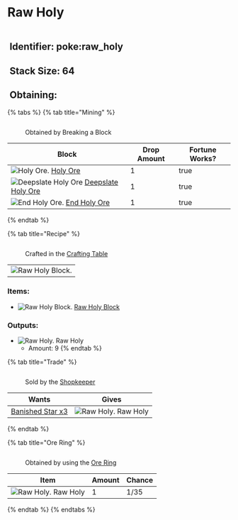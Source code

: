 # Raw Holy

<figure><img src="https://github.com/user-attachments/assets/4ac06344-cea1-4c4b-a735-dc9d479805c2" alt=""><figcaption></figcaption></figure>

## <img src="https://minecraft.wiki/images/Name_Tag_JE2_BE2.png?cbdc1" alt="" data-size="line"> Identifier: poke:raw\_holy <a href="#identifier" id="identifier"></a>

## <img src="https://minecraft.wiki/images/Light_Gray_Bundle_JE1_BE1.png?b552e" alt="" data-size="line"> Stack Size: 64

## <img src="https://minecraft.wiki/images/thumb/Crafting_Table_JE4_BE3.png/150px-Crafting_Table_JE4_BE3.png?5767f" alt="" data-size="line"> Obtaining:

{% tabs %}
{% tab title="Mining" %}
<figure><img src="https://github.com/user-attachments/assets/d1e653c0-4330-48e7-afc4-19c7eb52cb95" alt=""><figcaption><p>Obtained by Breaking a Block</p></figcaption></figure>

<table><thead><tr><th>Block</th><th>Drop Amount</th><th data-type="checkbox">Fortune Works?</th></tr></thead><tbody><tr><td><img src="https://github.com/user-attachments/assets/de2806df-f02f-4b41-936c-103188283016" alt="Holy Ore." data-size="line"> <a href="../../blocks/ores/stone-ores/holy-ore.md">Holy Ore</a></td><td>1</td><td>true</td></tr><tr><td><img src="https://github.com/user-attachments/assets/db2140db-3310-4861-b732-c7852cd9a185" alt="Deepslate Holy Ore" data-size="line"> <a href="../../blocks/ores/deepslate-ores/deepslate-holy-ore.md">Deepslate Holy Ore</a></td><td>1</td><td>true</td></tr><tr><td><img src="https://github.com/user-attachments/assets/da498772-e7fc-4eab-92f6-823740c79c94" alt="End Holy Ore." data-size="line"> <a href="../../blocks/ores/end-ores/end-holy-ore.md">End Holy Ore</a></td><td>1</td><td>true</td></tr></tbody></table>
{% endtab %}

{% tab title="Recipe" %}
<figure><img src="https://minecraft.wiki/images/thumb/Crafting_Table_JE4_BE3.png/150px-Crafting_Table_JE4_BE3.png?5767f" alt=""><figcaption><p>Crafted in the <a href="https://minecraft.wiki/w/Crafting_Table">Crafting Table</a></p></figcaption></figure>

|                                                                                                     |
| :-------------------------------------------------------------------------------------------------: |
| ![Raw Holy Block.](https://github.com/user-attachments/assets/b6e9fe92-93ba-4fb5-a4fc-362f5a7cd7ea) |

### Items:

* <img src="https://github.com/user-attachments/assets/b6e9fe92-93ba-4fb5-a4fc-362f5a7cd7ea" alt="Raw Holy Block." data-size="line"> [Raw Holy Block](../../blocks/raw-ore-blocks/raw-holy-block.md)

### Outputs:

* <img src="https://github.com/user-attachments/assets/4ac06344-cea1-4c4b-a735-dc9d479805c2" alt="Raw Holy." data-size="line"> Raw Holy
  * Amount: 9
{% endtab %}

{% tab title="Trade" %}
<figure><img src="https://github.com/user-attachments/assets/adc1c7b5-4611-4b54-b1a4-1fcaafe6c896" alt=""><figcaption><p>Sold by the <a href="../../mobs/traders/shopkeeper.md">Shopkeeper</a></p></figcaption></figure>

| Wants                                                                                                                                                                              | Gives                                                                                                                                 |
| ---------------------------------------------------------------------------------------------------------------------------------------------------------------------------------- | ------------------------------------------------------------------------------------------------------------------------------------- |
| [<img src="https://github.com/ItsMePok/PFE/assets/136857747/1174ceba-b39a-420f-bc70-6d78bcbe5951" alt="" data-size="line">Banished Star x3](../banished-stars/banished-star-x3.md) | <img src="https://github.com/user-attachments/assets/4ac06344-cea1-4c4b-a735-dc9d479805c2" alt="Raw Holy." data-size="line"> Raw Holy |
{% endtab %}

{% tab title="Ore Ring" %}
<figure><img src="https://github.com/user-attachments/assets/03ca69b9-0b12-4b37-ace1-cf83bda706ca" alt=""><figcaption><p>Obtained by using the <a href="../../tools/rings/ore-ring.md">Ore Ring</a></p></figcaption></figure>

| Item                                                                                                                                  | Amount | Chance |
| ------------------------------------------------------------------------------------------------------------------------------------- | ------ | ------ |
| <img src="https://github.com/user-attachments/assets/4ac06344-cea1-4c4b-a735-dc9d479805c2" alt="Raw Holy." data-size="line"> Raw Holy | 1      | 1/35   |
{% endtab %}
{% endtabs %}
